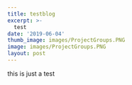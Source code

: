 ```yaml
---
title: testblog
excerpt: >-
  test
date: '2019-06-04'
thumb_image: images/ProjectGroups.PNG
image: images/ProjectGroups.PNG
layout: post
---
```


this is just a test
